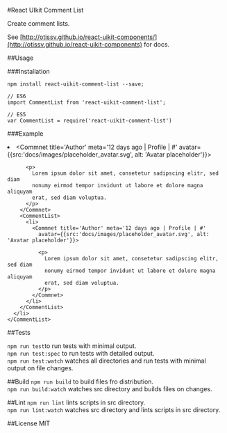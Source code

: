#React UIkit Comment List

Create comment lists.

See [http://otissv.github.io/react-uikit-components/](http://otissv.github.io/react-uikit-components) for docs.

##Usage

###Installation

    npm install react-uikit-comment-list --save;

    // ES6
    import CommentList from 'react-uikit-comment-list';

    // ES5
    var CommentList = require('react-uikit-comment-list')



###Example
    <CommentList>
      <li>
        <Commnet title='Author' meta='12 days ago | Profile | #'
          avatar={{src:'docs/images/placeholder_avatar.svg', alt: 'Avatar placeholder'}}>

          <p>
            Lorem ipsum dolor sit amet, consetetur sadipscing elitr, sed diam
            nonumy eirmod tempor invidunt ut labore et dolore magna aliquyam
            erat, sed diam voluptua.
          </p>
        </Commnet>
        <CommentList>
          <li>
            <Commnet title='Author' meta='12 days ago | Profile | #'
              avatar={{src:'docs/images/placeholder_avatar.svg', alt: 'Avatar placeholder'}}>

              <p>
                Lorem ipsum dolor sit amet, consetetur sadipscing elitr, sed diam
                nonumy eirmod tempor invidunt ut labore et dolore magna aliquyam
                erat, sed diam voluptua.
              </p>
            </Commnet>
          </li>
        </CommentList>
      </li>
    </CommentList>


##Tests

`npm run test`to run tests with minimal output.  
`npm run test:spec` to run tests with detailed output.  
`npm run test:watch` watches all directories and run tests with minimal output on file changes.

##Build
`npm run build` to build files fro distribution.  
`npm run build:watch` watches src directory and builds files on changes.

##Lint
`npm run lint` lints scripts in src directory.  
`npm run lint:watch` watches src directory and lints scripts in src directory.

##License
MIT
